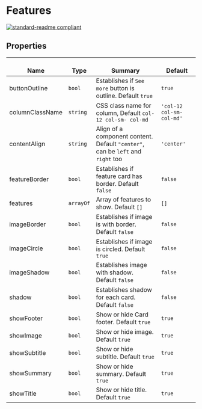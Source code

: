 # Features
  [![standard-readme compliant](https://img.shields.io/badge/standard--readme-OK-green.svg?style=flat-square)](https://github.com/RichardLitt/standard-readme)
  

  ## Properties
  | </br>Name | </br>Type | </br>Summary | </br>Default | 
| ---- | ---- | ---- | ---- |
| buttonOutline | `bool` | Establishes if `See more` button is outline. Default `true` | `true` |
| columnClassName | `string` | CSS class name for column, Default `col-12 col-sm- col-md` | `'col-12 col-sm- col-md'` |
| contentAlign | `string` | Align of a component content. Default `"center"`, can be `left` and `right` too | `'center'` |
| featureBorder | `bool` | Establishes if feature card has border. Default `false` | `false` |
| features | `arrayOf` | Array of features to show. Default `[]` | `[]` |
| imageBorder | `bool` | Establishes if image is with border. Default `false` | `false` |
| imageCircle | `bool` | Establishes if image is circled. Default `true` | `false` |
| imageShadow | `bool` | Establishes image with shadow. Default `false` | `false` |
| shadow | `bool` | Establishes shadow for each card. Default `false` | `false` |
| showFooter | `bool` | Show or hide Card footer. Default `true` | `true` |
| showImage | `bool` | Show or hide image. Default `true` | `true` |
| showSubtitle | `bool` | Show or hide subtitle. Default `true` | `true` |
| showSummary | `bool` | Show or hide summary. Default `true` | `true` |
| showTitle | `bool` | Show or hide title. Default `true` | `true` |